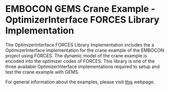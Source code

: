 EMBOCON GEMS Crane Example - OptimizerInterface FORCES Library Implementation
=============================================================================

The OptimizerInterface FORCES Library Implementation includes the a OptimizerInterface implementation for the crane example of the EMBOCON project using FORCES. The dynamic model of the crane example is encoded into the optimizer codes of FORCES. This library is one of the three available OptimizerInterface implementations required to setup and test the crane example with GEMS.

For general information about the examples, please visit [this](http://embocon.org/index.php/Category:GEMS) webpage.
